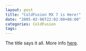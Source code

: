 ```yaml
---
layout: post
title: "ColdFusion MX 7 is Here!"
date: "2005-02-06T22:02:00+06:00"
categories: ColdFusion 
tags: 
---
```


The title says it all. More info <a href="http://www.macromedia.com/software/coldfusion/?promoid=home_prod_cf_082403">here</a>.